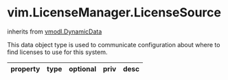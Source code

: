 vim.LicenseManager.LicenseSource
================================
inherits from [vmodl.DynamicData](docs/vmodl.DynamicData.md)


This data object type is used to communicate configuration about   where to find licenses to use for this system.

| property | type | optional | priv | desc |
|:---------|:-----|:---------|:-----|:-----|



